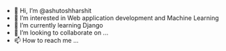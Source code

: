 - 👋 Hi, I’m @ashutoshharshit
- 👀 I’m interested in Web application development and Machine Learning 
- 🌱 I’m currently learning Django 
- 💞️ I’m looking to collaborate on ...
- 📫 How to reach me ...

<!---
ashutoshharshit/ashutoshharshit is a ✨ special ✨ repository because its `README.md` (this file) appears on your GitHub profile.
You can click the Preview link to take a look at your changes.
--->
